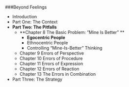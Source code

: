 ###Beyond Feelings
- Introduction
- Part One: The Context
- **Part Two: The Pitfalls**
    - **Chapter 8 The Basic Problem: ”Mine Is Better” **
        - **Egocentric People**
        - Ethnocentric People
        - Controlling “Mine-Is-Better” Thinking
    - Chapter 9 Errors of Perspective 
    - Chapter 10 Errors of Procedure 
    - Chapter 11 Errors of Expression 
    - Chapter 12 Errors of Reaction 
    - Chapter 13 The Errors in Combination 
- Part Three: The Strategy
